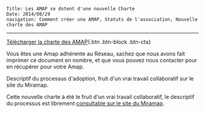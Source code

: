 	Title: Les AMAP se dotent d'une nouvelle Charte
	Date: 2014/08/29
    navigation: Comment créer une AMAP, Statuts de l'association, Nouvelle charte des AMAP
---

[Télécharger la charte des AMAP](telechargements/chart-des-amap.pdf){.btn .btn-block .btn-cta}

Vous êtes une Amap adhérente au Réseau, sachez que nous avons fait imprimer ce document en nombre, et que vous pouvez nous contacter pour en récupérer pour votre Amap.

Descriptif du processus d'adoption, fruit d'un vrai travail collaboratif sur le site du Miramap.

Cette nouvelle charte à été le fruit d'un vrai travail collaboratif, le descriptif du processus est librement [consultable sur le site du Miramap](http://miramap.org/LA-CHARTE-DES-AMAP-2014.html).
